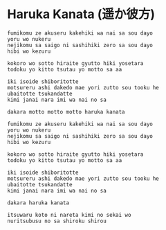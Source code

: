 Haruka Kanata (遥か彼方)
=====================

    fumikomu ze akuseru kakehiki wa nai sa sou dayo
    yoru wo nukeru
    nejikomu sa saigo ni sashihiki zero sa sou dayo
    hibi wo kezuru

    kokoro wo sotto hiraite gyutto hiki yosetara
    todoku yo kitto tsutau yo motto sa aa

    iki isoide shiboritotte
    motsureru ashi dakedo mae yori zutto sou tooku he
    ubaitotte tsukandatte
    kimi janai nara imi wa nai no sa

    dakara motto motto motto haruka kanata

    fumikomu ze akuseru kakehiki wa nai sa sou dayo
    yoru wo nukeru
    nejikomu sa saigo ni sashihiki zero sa sou dayo
    hibi wo kezuru

    kokoro wo sotto hiraite gyutto hiki yosetara
    todoku yo kitto tsutau yo motto sa aa

    iki isoide shiboritotte
    motsureru ashi dakedo mae yori zutto sou tooku he
    ubaitotte tsukandatte
    kimi janai nara imi wa nai no sa

    dakara haruka kanata

    itsuwaru koto ni nareta kimi no sekai wo
    nuritsubusu no sa shiroku shirou
